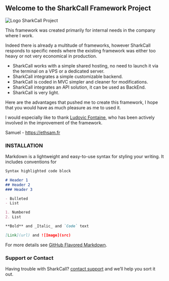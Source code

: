 ## Welcome to the SharkCall Framework Project

![Logo SharkCall Project](https://github.com/ethsam/Sharkcall-Framework-with-backend/blob/master/sharkcall-with-backend/logo-SharkCall.png)

This framework was created primarily for internal needs in the company where I work.

Indeed there is already a multitude of frameworks, however SharkCall responds to specific needs where the existing framework was either too heavy or not very economical in production.

- SharkCall works with a simple shared hosting, no need to launch it via the terminal on a VPS or a dedicated server.
- SharkCall integrates a simple customizable backend.
- SharkCall is coded in MVC simpler and cleaner for modifications.
- SharkCall integrates an API solution, it can be used as BackEnd.
- SharkCall is very light.

Here are the advantages that pushed me to create this framework, I hope that you would have as much pleasure as me to used it.


I would especially like to thank [Ludovic Fontaine](https://github.com/Ludovic974), who has been actively involved in the improvement of the framework.

Samuel - https://ethsam.fr

### INSTALLATION

Markdown is a lightweight and easy-to-use syntax for styling your writing. It includes conventions for

```markdown
Syntax highlighted code block

# Header 1
## Header 2
### Header 3

- Bulleted
- List

1. Numbered
2. List

**Bold** and _Italic_ and `Code` text

[Link](url) and ![Image](src)
```

For more details see [GitHub Flavored Markdown](https://guides.github.com/features/mastering-markdown/).


### Support or Contact

Having trouble with SharkCall? [contact support](https://ethsam.fr) and we’ll help you sort it out.
